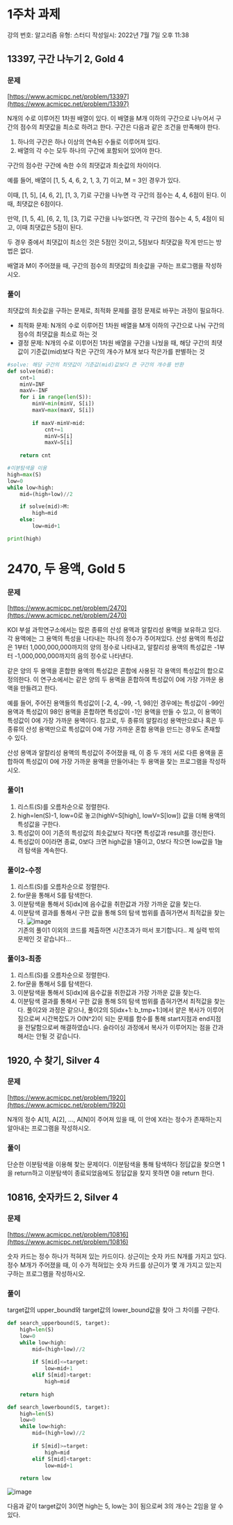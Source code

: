 # 1주차 과제

강의 번호: 알고리즘
유형: 스터디
작성일시: 2022년 7월 7일 오후 11:38

## 13397, 구간 나누기 2, Gold 4

### 문제

[https://www.acmicpc.net/problem/13397](https://www.acmicpc.net/problem/13397)

N개의 수로 이루어진 1차원 배열이 있다. 이 배열을 M개 이하의 구간으로 나누어서 구간의 점수의 최댓값을 최소로 하려고 한다. 구간은 다음과 같은 조건을 만족해야 한다.

1. 하나의 구간은 하나 이상의 연속된 수들로 이루어져 있다.
2. 배열의 각 수는 모두 하나의 구간에 포함되어 있어야 한다.

구간의 점수란 구간에 속한 수의 최댓값과 최솟값의 차이이다.

예를 들어, 배열이 [1, 5, 4, 6, 2, 1, 3, 7] 이고, M = 3인 경우가 있다.

이때, [1, 5], [4, 6, 2], [1, 3, 7]로 구간을 나누면 각 구간의 점수는 4, 4, 6점이 된다. 이때, 최댓값은 6점이다.

만약, [1, 5, 4], [6, 2, 1], [3, 7]로 구간을 나누었다면, 각 구간의 점수는 4, 5, 4점이 되고, 이때 최댓값은 5점이 된다.

두 경우 중에서 최댓값이 최소인 것은 5점인 것이고, 5점보다 최댓값을 작게 만드는 방법은 없다.

배열과 M이 주어졌을 때, 구간의 점수의 최댓값의 최솟값을 구하는 프로그램을 작성하시오.

### 풀이

최댓값의 최솟값을 구하는 문제로, 최적화 문제를 결정 문제로 바꾸는 과정이 필요하다.

- 최적화 문제: N개의 수로 이루어진 1차원 배열을 M개 이하의 구간으로 나눠 구간의 점수의 최댓값을 최소로 하는 것
- 결정 문제: N개의 수로 이루어진 1차원 배열을 구간을 나눴을 때, 해당 구간의 최댓값이 기준값(mid)보다 작은 구간의 개수가 M개 보다 작은가를 판별하는 것

```python
#solve: 해당 구간의 최댓값이 기준값(mid)값보다 큰 구간의 개수를 반환
def solve(mid):
	cnt=1
	minV=INF 
	maxV=-INF
	for i in range(len(S)):
		minV=min(minV, S[i])
		maxV=max(maxV, S[i])
		
		if maxV-minV>mid:
			cnt+=1
			minV=S[i]
			maxV=S[i]
	
	return cnt

#이분탐색을 이용
high=max(S)
low=0
while low<high:
	mid=(high+low)//2

	if solve(mid)>M:
		high=mid
	else:
		low=mid+1

print(high)
```

# 2470, 두 용액, Gold 5

### 문제

[https://www.acmicpc.net/problem/2470](https://www.acmicpc.net/problem/2470)

KOI 부설 과학연구소에서는 많은 종류의 산성 용액과 알칼리성 용액을 보유하고 있다. 각 용액에는 그 용액의 특성을 나타내는 하나의 정수가 주어져있다.  산성 용액의 특성값은 1부터 1,000,000,000까지의 양의 정수로 나타내고, 알칼리성 용액의 특성값은 -1부터 -1,000,000,000까지의 음의 정수로 나타낸다.

같은 양의 두 용액을 혼합한 용액의 특성값은 혼합에 사용된 각 용액의 특성값의 합으로 정의한다. 이 연구소에서는 같은 양의 두 용액을 혼합하여 특성값이 0에 가장 가까운 용액을 만들려고 한다.

예를 들어, 주어진 용액들의 특성값이 [-2, 4, -99, -1, 98]인 경우에는 특성값이 -99인 용액과 특성값이 98인 용액을 혼합하면 특성값이 -1인 용액을 만들 수 있고, 이 용액이 특성값이 0에 가장 가까운 용액이다. 참고로, 두 종류의 알칼리성 용액만으로나 혹은 두 종류의 산성 용액만으로 특성값이 0에 가장 가까운 혼합 용액을 만드는 경우도 존재할 수 있다.

산성 용액과 알칼리성 용액의 특성값이 주어졌을 때, 이 중 두 개의 서로 다른 용액을 혼합하여 특성값이 0에 가장 가까운 용액을 만들어내는 두 용액을 찾는 프로그램을 작성하시오.

### 풀이1
1. 리스트(S)를 오름차순으로 정렬한다.
2. high=len(S)-1, low=0로 놓고(highV=S[high], lowV=S[low]) 값을 더해 용액의 특성값을 구한다.
3. 특성값이 0이 기존의 특성값의 최솟값보다 작다면 특성값과 result를 갱신한다.
4. 특성값이 0이라면 종료, 0보다 크면 high값을 1줄이고, 0보다 작으면 low값을 1늘려 탐색을 계속한다.

### 풀이2-수정
1. 리스트(S)를 오름차순으로 정렬한다.
2. for문을 통해서 S를 탐색한다.
3. 이분탐색을 통해서 S[idx]에 음수값을 취한값과 가장 가까운 값을 찾는다.
4. 이분탐색 결과를 통해서 구한 값을 통해 S의 탐색 범위를 좁혀가면서 최적값을 찾는다.
![image](https://user-images.githubusercontent.com/74875490/178093589-cf7ca2f2-dced-48bb-b9aa-61cf623cfd4c.png)<br>
기존의 풀이1 이외의 코드를 제출하면 시간초과가 떠서 포기합니다.. 제 실력 밖의 문제인 것 같습니다...

### 풀이3-최종
1. 리스트(S)를 오름차순으로 정렬한다.
2. for문을 통해서 S를 탐색한다.
3. 이분탐색을 통해서 S[idx]에 음수값을 취한값과 가장 가까운 값을 찾는다.
4. 이분탐색 결과를 통해서 구한 값을 통해 S의 탐색 범위를 좁혀가면서 최적값을 찾는다.
풀이2와 과정은 같으나, 풀이2의 S[idx+1: b_tmp+1:]에서 얕은 복사가 이루어짐으로써 시간복잡도가 O(N^2)이 되는 문제를 함수를 통해 start지점과 end지점을 전달함으로써 해결하였습니다.
슬라이싱 과정에서 복사가 이루어지는 점을 간과해서는 안될 것 같습니다.

## 1920, 수 찾기, Silver 4

### 문제

[https://www.acmicpc.net/problem/1920](https://www.acmicpc.net/problem/1920)

N개의 정수 A[1], A[2], …, A[N]이 주어져 있을 때, 이 안에 X라는 정수가 존재하는지 알아내는 프로그램을 작성하시오.

### 풀이

단순한 이분탐색을 이용해 찾는 문제이다. 이분탐색을 통해 탐색하다 정답값을 찾으면 1을 return하고 이분탐색이 종료되었음에도 정답값을 찾지 못하면 0을 return 한다.

## 10816, 숫자카드 2, Silver 4

### 문제

[https://www.acmicpc.net/problem/10816](https://www.acmicpc.net/problem/10816)

숫자 카드는 정수 하나가 적혀져 있는 카드이다. 상근이는 숫자 카드 N개를 가지고 있다. 정수 M개가 주어졌을 때, 이 수가 적혀있는 숫자 카드를 상근이가 몇 개 가지고 있는지 구하는 프로그램을 작성하시오.

### 풀이

target값의 upper_bound와 target값의 lower_bound값을 찾아 그 차이를 구한다.

```python
def search_upperbound(S, target):
    high=len(S)
    low=0
    while low<high:
        mid=(high+low)//2
        
        if S[mid]<=target:
            low=mid+1
        elif S[mid]>target:
            high=mid
    
    return high

def search_lowerbound(S, target):
    high=len(S)
    low=0
    while low<high:
        mid=(high+low)//2
        
        if S[mid]>=target:
            high=mid
        elif S[mid]<target:
            low=mid+1
    
    return low
```

![image](https://user-images.githubusercontent.com/74875490/178016675-51cc0057-4b6c-493b-a50b-bade8d348017.png)

다음과 같이 target값이 3이면 high는 5, low는 3이 됨으로써 3의 개수는 2임을 알 수 있다.